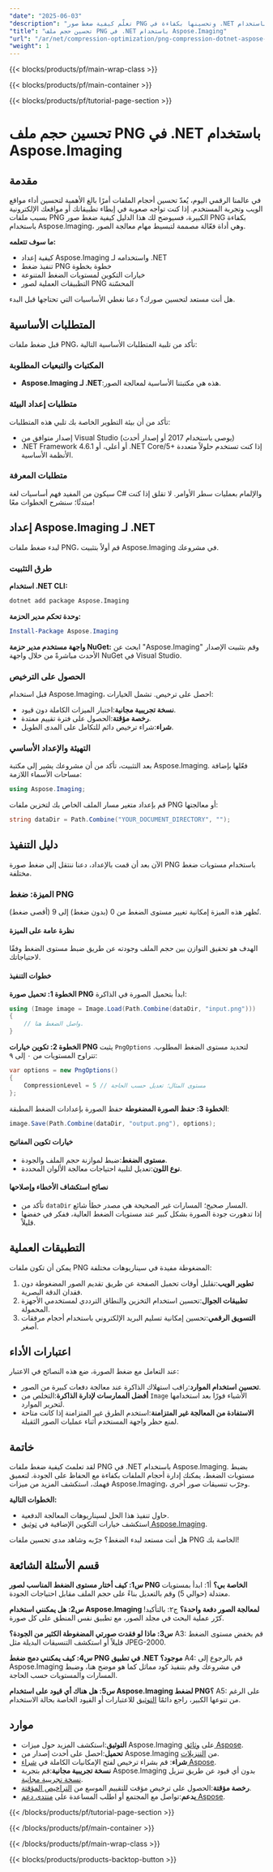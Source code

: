 ```yaml
---
"date": "2025-06-03"
"description": "تعلّم كيفية ضغط صور PNG وتحسينها بكفاءة في .NET باستخدام Aspose.Imaging. حسّن أداء تطبيقك باتباع دليلنا المفصل."
"title": "تحسين حجم ملف PNG في .NET باستخدام Aspose.Imaging"
"url": "/ar/net/compression-optimization/png-compression-dotnet-aspose-imaging/"
"weight": 1
---
```


{{< blocks/products/pf/main-wrap-class >}}

{{< blocks/products/pf/main-container >}}

{{< blocks/products/pf/tutorial-page-section >}}
# تحسين حجم ملف PNG في .NET باستخدام Aspose.Imaging

## مقدمة

في عالمنا الرقمي اليوم، يُعدّ تحسين أحجام الملفات أمرًا بالغ الأهمية لتحسين أداء مواقع الويب وتجربة المستخدم. إذا كنت تواجه صعوبة في إبطاء تطبيقاتك أو مواقعك الإلكترونية بسبب ملفات PNG الكبيرة، فسيوضح لك هذا الدليل كيفية ضغط صور PNG بكفاءة باستخدام Aspose.Imaging، وهي أداة فعّالة مصممة لتبسيط مهام معالجة الصور.

**ما سوف تتعلمه:**
- كيفية إعداد Aspose.Imaging واستخدامه لـ .NET
- تنفيذ ضغط PNG خطوة بخطوة
- خيارات التكوين لمستويات الضغط المتنوعة
- التطبيقات العملية لصور PNG المحسّنة

هل أنت مستعد لتحسين صورك؟ دعنا نغطي الأساسيات التي تحتاجها قبل البدء.

## المتطلبات الأساسية

قبل ضغط ملفات PNG، تأكد من تلبية المتطلبات الأساسية التالية:

### المكتبات والتبعيات المطلوبة
- **Aspose.Imaging لـ .NET**:هذه هي مكتبتنا الأساسية لمعالجة الصور.
  
### متطلبات إعداد البيئة
تأكد من أن بيئة التطوير الخاصة بك تلبي هذه المتطلبات:
- إصدار متوافق من Visual Studio (يوصى باستخدام 2017 أو إصدار أحدث)
- .NET Framework 4.6.1 أو أعلى، أو .NET Core/5+ إذا كنت تستخدم حلولاً متعددة الأنظمة الأساسية.

### متطلبات المعرفة
سيكون من المفيد فهم أساسيات لغة C# والإلمام بعمليات سطر الأوامر. لا تقلق إذا كنت مبتدئًا؛ سنشرح الخطوات معًا!

## إعداد Aspose.Imaging لـ .NET
لبدء ضغط ملفات PNG، قم أولاً بتثبيت Aspose.Imaging في مشروعك.

### طرق التثبيت

**استخدام .NET CLI:**
```bash
dotnet add package Aspose.Imaging
```

**وحدة تحكم مدير الحزمة:**
```powershell
Install-Package Aspose.Imaging
```

**واجهة مستخدم مدير حزمة NuGet:**
ابحث عن "Aspose.Imaging" وقم بتثبيت الإصدار الأحدث مباشرةً من خلال واجهة NuGet في Visual Studio.

### الحصول على الترخيص
قبل استخدام Aspose.Imaging، احصل على ترخيص. تشمل الخيارات:
- **نسخة تجريبية مجانية**:اختبار الميزات الكاملة دون قيود.
- **رخصة مؤقتة**:الحصول على فترة تقييم ممتدة.
- **شراء**:شراء ترخيص دائم للتكامل على المدى الطويل.

### التهيئة والإعداد الأساسي
بعد التثبيت، تأكد من أن مشروعك يشير إلى مكتبة Aspose.Imaging. فعّلها بإضافة مساحات الأسماء اللازمة:
```csharp
using Aspose.Imaging;
```
قم بإعداد متغير مسار الملف الخاص بك لتخزين ملفات PNG أو معالجتها:
```csharp
string dataDir = Path.Combine("YOUR_DOCUMENT_DIRECTORY", "");
```

## دليل التنفيذ
الآن بعد أن قمت بالإعداد، دعنا ننتقل إلى ضغط صورة PNG باستخدام مستويات ضغط مختلفة.

### الميزة: ضغط PNG
تُظهر هذه الميزة إمكانية تغيير مستوى الضغط من 0 (بدون ضغط) إلى 9 (أقصى ضغط).

#### نظرة عامة على الميزة
الهدف هو تحقيق التوازن بين حجم الملف وجودته عن طريق ضبط مستوى الضغط وفقًا لاحتياجاتك.

#### خطوات التنفيذ
**الخطوة 1: تحميل صورة PNG**
ابدأ بتحميل الصورة في الذاكرة:
```csharp
using (Image image = Image.Load(Path.Combine(dataDir, "input.png")))
{
    // واصل الضغط هنا.
}
```
**الخطوة 2: تكوين خيارات PNG**
يثبت `PngOptions` لتحديد مستوى الضغط المطلوب. تتراوح المستويات من ٠ إلى ٩:
```csharp
var options = new PngOptions()
{
    CompressionLevel = 5 // مستوى المثال؛ تعديل حسب الحاجة
};
```
**الخطوة 3: حفظ الصورة المضغوطة**
حفظ الصورة بإعدادات الضغط المطبقة:
```csharp
image.Save(Path.Combine(dataDir, "output.png"), options);
```
#### خيارات تكوين المفاتيح
- **مستوى الضغط**:ضبط لموازنة حجم الملف والجودة.
- **نوع اللون**:تعديل لتلبية احتياجات معالجة الألوان المحددة.

#### نصائح استكشاف الأخطاء وإصلاحها
- تأكد من `dataDir` المسار صحيح؛ المسارات غير الصحيحة هي مصدر خطأ شائع.
- إذا تدهورت جودة الصورة بشكل كبير عند مستويات الضغط العالية، ففكر في خفضها قليلاً.

## التطبيقات العملية
يمكن أن تكون ملفات PNG المضغوطة مفيدة في سيناريوهات مختلفة:
1. **تطوير الويب**:تقليل أوقات تحميل الصفحة عن طريق تقديم الصور المضغوطة دون فقدان الدقة البصرية.
2. **تطبيقات الجوال**:تحسين استخدام التخزين والنطاق الترددي لمستخدمي الأجهزة المحمولة.
3. **التسويق الرقمي**:تحسين إمكانية تسليم البريد الإلكتروني باستخدام أحجام مرفقات أصغر.

## اعتبارات الأداء
عند التعامل مع ضغط الصورة، ضع هذه النصائح في الاعتبار:
- **تحسين استخدام الموارد**:راقب استهلاك الذاكرة عند معالجة دفعات كبيرة من الصور.
- **أفضل الممارسات لإدارة الذاكرة**:التخلص من `Image` الأشياء فورًا بعد استخدامها لتحرير الموارد.
- **الاستفادة من المعالجة غير المتزامنة**:استخدم الطرق غير المتزامنة إذا كانت متاحة لمنع حظر واجهة المستخدم أثناء عمليات الصور الثقيلة.

## خاتمة
لقد تعلمتَ كيفية ضغط ملفات PNG في .NET باستخدام Aspose.Imaging. بضبط مستويات الضغط، يمكنك إدارة أحجام الملفات بكفاءة مع الحفاظ على الجودة. لتعميق فهمك، استكشف المزيد من ميزات Aspose.Imaging، وجرّب تنسيقات صور أخرى.

**الخطوات التالية:**
- حاول تنفيذ هذا الحل لسيناريوهات المعالجة الدفعية.
- استكشف خيارات التكوين الإضافية في [توثيق Aspose.Imaging](https://reference.aspose.com/imaging/net/).

هل أنت مستعد لبدء الضغط؟ جرّبه وشاهد مدى تحسين ملفات PNG الخاصة بك!

## قسم الأسئلة الشائعة
**س1: كيف أختار مستوى الضغط المناسب لصور PNG الخاصة بي؟**
أ1: ابدأ بمستويات معتدلة (حوالي 5) وقم بالتعديل بناءً على حجم الملف مقابل احتياجات الجودة.

**س2: هل يمكنني استخدام Aspose.Imaging لمعالجة الصور دفعة واحدة؟**
ج٢: بالتأكيد! كرّر عملية البحث في مجلد الصور، مع تطبيق نفس المنطق على كل صورة.

**س3: ماذا لو فقدت صورتي المضغوطة الكثير من الجودة؟**
A3: قم بخفض مستوى الضغط قليلاً أو استكشف التنسيقات البديلة مثل JPEG-2000.

**س4: كيف يمكنني دمج ضغط PNG في تطبيق .NET موجود؟**
A4: قم بالرجوع إلى Aspose.Imaging في مشروعك وقم بتنفيذ كود مماثل كما هو موضح هنا، وضبط المسارات والمستويات حسب الحاجة.

**س5: هل هناك أي قيود على استخدام Aspose.Imaging لضغط PNG؟**
A5: على الرغم من تنوعها الكبير، راجع دائمًا [التوثيق](https://reference.aspose.com/imaging/net/) للاعتبارات أو القيود الخاصة بحالة الاستخدام.

## موارد
- **التوثيق**:استكشف المزيد حول ميزات Aspose.Imaging على [وثائق Aspose](https://reference.aspose.com/imaging/net/).
- **تحميل**:احصل على أحدث إصدار من Aspose.Imaging من [التنزيلات](https://releases.aspose.com/imaging/net/).
- **شراء**: قم بشراء ترخيص لفتح الإمكانيات الكاملة في [شراء Aspose](https://purchase.aspose.com/buy).
- **نسخة تجريبية مجانية**:قم بتجربة Aspose.Imaging بدون أي قيود عن طريق تنزيل [نسخة تجريبية مجانية](https://releases.aspose.com/imaging/net/).
- **رخصة مؤقتة**:الحصول على ترخيص مؤقت للتقييم الموسع من [التراخيص المؤقتة](https://purchase.aspose.com/temporary-license/).
- **يدعم**:تواصل مع المجتمع أو اطلب المساعدة على [منتدى دعم Aspose](https://forum.aspose.com/c/imaging/10).

{{< /blocks/products/pf/tutorial-page-section >}}

{{< /blocks/products/pf/main-container >}}

{{< /blocks/products/pf/main-wrap-class >}}

{{< blocks/products/products-backtop-button >}}